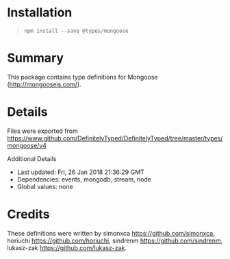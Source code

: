 # Installation
> `npm install --save @types/mongoose`

# Summary
This package contains type definitions for Mongoose (http://mongoosejs.com/).

# Details
Files were exported from https://www.github.com/DefinitelyTyped/DefinitelyTyped/tree/master/types/mongoose/v4

Additional Details
 * Last updated: Fri, 26 Jan 2018 21:36:29 GMT
 * Dependencies: events, mongodb, stream, node
 * Global values: none

# Credits
These definitions were written by simonxca <https://github.com/simonxca>, horiuchi <https://github.com/horiuchi>, sindrenm <https://github.com/sindrenm>, lukasz-zak <https://github.com/lukasz-zak>.
